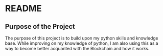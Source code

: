 # README

## Purpose of the Project
The purpose of this project is to build upon my python skills and knowledge base.
While improving on my knowledge of python, I am also using this as a way to become better acquanted with the Blockchain and how it works.
